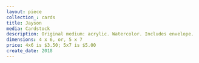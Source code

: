 ```yaml
---
layout: piece
collection_: cards
title: Jayson
media: Cardstock
description: Original medium: acrylic. Watercolor. Includes envelope.
dimensions: 4 x 6, or, 5 x 7
price: 4x6 is $3.50; 5x7 is $5.00
create_date: 2018
---
```

